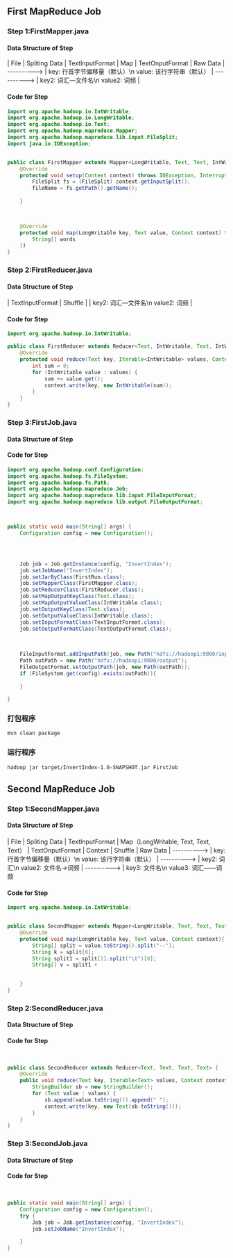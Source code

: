 
# 
## First MapReduce Job
### Step 1:FirstMapper.java
#### Data Structure of Step
| File | Spliting Data | TextInputFormat | Map | TextOnputFormat 
| Raw Data | ----------> | key: 行首字节偏移量（默认）\n value: 该行字符串（默认） | ----------> | key2: 词汇—文件名\n value2: 词频 | 

#### Code for Step
```java
import org.apache.hadoop.io.IntWritable;
import org.apache.hadoop.io.LongWritable;
import org.apache.hadoop.io.Text;
import org.apache.hadoop.mapreduce.Mapper;
import org.apache.hadoop.mapreduce.lib.input.FileSplit;
import java.io.IOException;


public class FirstMapper extends Mapper<LongWritable, Text, Text, IntWritable> {
    @Override
    protected void setup(Context context) throws IOException, InterruptedException {
        FileSplit fs = (FileSplit) context.getInputSplit();
        fileName = fs.getPath().getName();
        
    }


    
    @Override
    protected void map(LongWritable key, Text value, Context context) throws IOException, InterruptedException {
        String[] words
    })
}
```

### Step 2:FirstReducer.java
#### Data Structure of Step
| TextInputFormat | Shuffle |
| key2: 词汇—文件名\n value2: 词频 |
#### Code for Step
```java
import org.apache.hadoop.io.IntWritable;

public class FirstReducer extends Reducer<Text, IntWritable, Text, IntWritable> {
    @Override
    protected void reduce(Text key, Iterable<IntWritable> values, Context context) throws IOException, InterruptedException {
        int sum = 0;
        for (IntWritable value : values) {
            sum += value.get();
            context.write(key, new IntWritable(sum));
        }
    }
}
```


### Step 3:FirstJob.java

#### Data Structure of Step

#### Code for Step
```java
import org.apache.hadoop.conf.Configuration;
import org.apache.hadoop.fs.FileSystem;
import org.apache.hadoop.fs.Path;
import org.apache.hadoop.mapreduce.Job;
import org.apache.hadoop.mapreduce.lib.input.FileInputFormat;
import org.apache.hadoop.mapreduce.lib.output.FileOutputFormat;



public static void main(String[] args) {
    Configuration config = new Configuration(); 




    Job job = Job.getInstance(config, "InvertIndex");
    job.setJobName("InvertIndex");
    job.setJarByClass(FirstRun.class);
    job.setMapperClass(FirstMapper.class);
    job.setReducerClass(FirstReducer.class);
    job.setMapOutputKeyClass(Text.class);
    job.setMapOutputValueClass(IntWritable.class);
    job.setOutputKeyClass(Text.class);
    job.setOutputValueClass(IntWritable.class);
    job.setInputFormatClass(TextInputFormat.class);
    job.setOutputFormatClass(TextOutputFormat.class);
    
    

    FileInputFormat.addInputPath(job, new Path("hdfs://hadoop1:9000/input/docs"));
    Path outPath = new Path("hdfs://hadoop1:9000/output");
    FileOutputFormat.setOutputPath(job, new Path(outPath));
    if (FileSystem.get(config).exists(outPath)){
        
    }
    
}
```


### 打包程序
```bash
mvn clean package
```

### 运行程序
```bash
hadoop jar target/InvertIndex-1.0-SNAPSHOT.jar FirstJob
```

## Second MapReduce Job
### Step 1:SecondMapper.java
#### Data Structure of Step
| File | Spliting Data | TextInputFormat | Map（LongWritable, Text, Text, Text） | TextOnputFormat | Context | Shuffle
| Raw Data | ----------> | key: 行首字节偏移量（默认）\n value: 该行字符串（默认） | ----------> | key2: 词汇\n value2: 文件名->词频 | ----------> | key3: 文件名\n value3: 词汇——词频

#### Code for Step
```java
import org.apache.hadoop.io.IntWritable;


public class SecondMapper extends Mapper<LongWritable, Text, Text, Text> {
    @Override
    protected void map(LongWritable key, Text value, Context context){
        String[] split = value.toString().split("--");
        String k = split[0];
        String split1 = split[1].split("\t")[0];
        String[] v = split1 + 

        
    }
}
```

### Step 2:SecondReducer.java
#### Data Structure of Step


#### Code for Step
```java


public class SecondReducer extends Reducer<Text, Text, Text, Text> {
    @Override
    public void reduce(Text key, Iterable<Text> values, Context context) throws IOException, InterruptedException {
        StringBuilder sb = new StringBuilder();
        for (Text value : values) {
            sb.append(value.toString()).append(" ");
            context.write(key, new Text(sb.toString()));
        }
    }
}
```

### Step 3:SecondJob.java
#### Data Structure of Step


#### Code for Step
```java


public static void main(String[] args) {
    Configuration config = new Configuration();
    try {
        Job job = Job.getInstance(config, "InvertIndex");
        job.setJobName("InvertIndex");
        
    }
}
```
